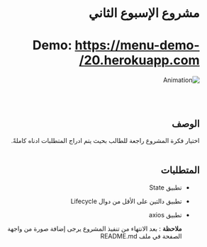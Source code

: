 
<div dir="rtl">
  
 # مشروع الإسبوع الثاني 
 # Demo: https://menu-demo-20.herokuapp.com/
  ![Animation](https://user-images.githubusercontent.com/82495629/126670302-583d2a0b-183b-4c1a-b6d8-b629682e75fe.gif)

  
  <br/>
  <br/>
  
  ## الوصف
اختيار فكرة المشروع راجعة للطالب بحيث يتم ادراج المتطلبات ادناه كاملةً. 
<br>
<br>

##  المتطلبات 
- تطبيق State
- تطبيق دالتين على الأقل من دوال Lifecycle
- تطبيق axios

  
   **ملاحظة** :
  بعد الانتهاء من تنفيذ المشروع يرجى إضافة صورة من واجهة الصفحة في ملف README.md

  </div>
